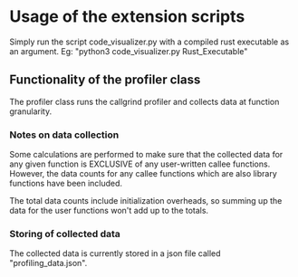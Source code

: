 # Usage of the extension scripts

Simply run the script code_visualizer.py with a compiled rust executable as an argument.
Eg: "python3 code_visualizer.py Rust_Executable"

## Functionality of the profiler class

The profiler class runs the callgrind profiler and collects data at function granularity.

### Notes on data collection
Some calculations are performed to make sure that the collected data for any given function is EXCLUSIVE of any user-written callee functions. 
However, the data counts for any callee functions which are also library functions have been included.

The total data counts include initialization overheads, so summing up the data for the user functions won't add up to the totals.

### Storing of collected data
The collected data is currently stored in a json file called "profiling_data.json".
